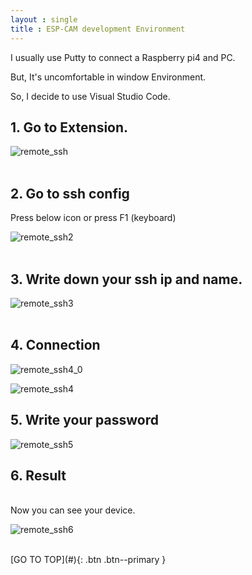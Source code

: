 ```yaml
---
layout : single
title : ESP-CAM development Environment
---
```


I usually use Putty to connect a Raspberry pi4 and PC.

But, It's uncomfortable in window Environment.

So, I decide to use Visual Studio Code.

## 1. Go to Extension. 
  
![remote_ssh](https://user-images.githubusercontent.com/32934089/131773367-fe02d505-38ae-4aa7-98e2-8f791655413c.JPG) <br>
<br>

## 2. Go to ssh config
Press below icon or press F1 (keyboard) <br>
  
![remote_ssh2](https://user-images.githubusercontent.com/32934089/131773417-b8df41f0-95ff-47fb-af7b-e0d6f2a6328a.JPG) <br>
<br>

## 3. Write down your ssh ip and name. 
  
![remote_ssh3](https://user-images.githubusercontent.com/32934089/131773447-97c2fe40-a84b-4bcd-ae5e-ad5295a63f89.JPG) <br>
<br>

## 4. Connection 
  
![remote_ssh4_0](https://user-images.githubusercontent.com/32934089/131773966-a70f821c-1df9-4c4b-a8c6-4c7e0ccf9739.JPG) <br>

![remote_ssh4](https://user-images.githubusercontent.com/32934089/131773988-3aa89cdd-7f0c-4a7d-98f6-43edd718177b.JPG) <br>

## 5. Write your password 
  
![remote_ssh5](https://user-images.githubusercontent.com/32934089/131774266-fe9db7f2-83cf-4a8d-8701-4104a50d609e.JPG) <br>

## 6. Result 
<br>
Now you can see your device. <br>
  
![remote_ssh6](https://user-images.githubusercontent.com/32934089/131774384-1c4839fa-0f6c-4384-b6b2-b19c1c1aaa56.JPG) <br>
  
<br>
[GO TO TOP](#){: .btn .btn--primary }<br>
